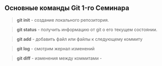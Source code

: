 ## Основные команды Git 1-го Семинара

> **git init** - создание локального репозитория.

> **git status** - получить информацию от git о его текущем состоянии.

> **git add** - добавить файл или файлы к следующему коммиту

> **git log** - смотрим жернал изменений

> **git diff** - изменения между коммитами - 




